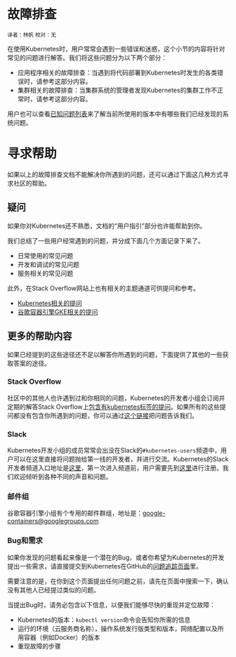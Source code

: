 # 故障排查
`译者：林帆` `校对：无`


在使用Kubernetes时，用户常常会遇到一些错误和迷惑，这个小节的内容将针对常见的问题进行解答。我们将这些问题分为以下两个部分：

- 应用程序相关的故障排查：当遇到将代码部署到Kubernetes时发生的各类错误时，请参考这部分内容。
- 集群相关的故障排查：当集群系统的管理者发现Kubernetes的集群工作不正常时，请参考这部分内容。

用户也可以查看[已知问题列表](https://github.com/kubernetes/kubernetes/blob/master/docs/user-guide/known-issues.md)来了解当前所使用的版本中有哪些我们已经发现的系统问题。

# 寻求帮助

如果以上的故障排查文档不能解决你所遇到的问题，还可以通过下面这几种方式寻求社区的帮助。

## 疑问

如果你对Kubernetes还不熟悉，文档的“用户指引”部分也许能帮助到你。

我们总结了一些用户经常遇到的问题，并分成下面几个方面记录下来了。

- 日常使用的常见问题
- 开发和调试的常见问题
- 服务相关的常见问题

此外，在Stack Overflow网站上也有相关的主题通道可供提问和参考。

- [Kubernetes相关的提问](http://stackoverflow.com/questions/tagged/kubernetes)
- [谷歌容器引擎GKE相关的提问](http://stackoverflow.com/questions/tagged/google-container-engine)

## 更多的帮助内容

如果已经提到的这些途径还不足以解答你所遇到的问题，下面提供了其他的一些获取答案的途径。

### Stack Overflow

社区中的其他人也许遇到过和你相同的问题，Kubernetes的开发者小组会订阅并定期的解答Stack Overflow上[包含有kubernetes标签的提问](http://stackoverflow.com/questions/tagged/kubernetes)。如果所有的这些提问都没有包含你所遇到的问题，你可以通过[这个链接](http://stackoverflow.com/questions/ask?tags=kubernetes)把问题告诉我们。

### Slack

Kubernetes开发小组的成员常常会出没在Slack的`#kubernetes-users`频道中，用户可以在这里直接将问题抛给第一线的开发者，并进行交流。Kubernetes的Slack开发者频道入口地址是[这里](https://kubernetes.slack.com/)，第一次进入频道前，用户需要先到[这里](http://slack.kubernetes.io/)进行注册。我们欢迎倾听到各种不同的声音和问题。

### 邮件组

谷歌容器引擎小组有个专用的邮件群组，地址是：[google-containers@googlegroups.com](https://groups.google.com/forum/#!forum/google-containers)

### Bug和需求

如果你发现的问题看起来像是一个潜在的Bug，或者你希望为Kubernetes的开发提出一些需求，请直接提交到Kubernetes在GitHub的[问题追踪页面](https://github.com/kubernetes/kubernetes/issues)里。

需要注意的是，在你到这个页面提出任何问题之前，请先在页面中搜索一下，确认没有其他人已经提过类似的问题。

当提出Bug时，请务必包含以下信息，以便我们能够尽快的重现并定位故障：

- Kubernetes的版本：`kubectl version`命令会告知你所需的信息
- 运行的环境（云服务商名称），操作系统发行版类型和版本，网络配置以及所用容器（例如Docker）的版本
- 重现故障的步骤